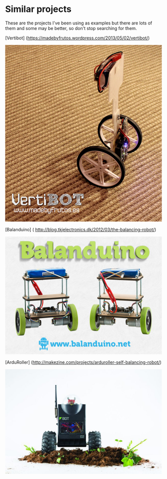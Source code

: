 # Similar projects

These are the projects I've been using as examples but there are lots of them and some may be better, so don't stop searching for them.

[Vertibot] (https://madebyfrutos.wordpress.com/2013/05/02/vertibot/)

![](Images/VertiBot.jpg)

[Balanduino] ( http://blog.tkjelectronics.dk/2012/03/the-balancing-robot/)

![](Images/Balanduino.jpg)

[ArduRoller] (http://makezine.com/projects/arduroller-self-balancing-robot/)

![](Images/ArduRoller.jpg)
